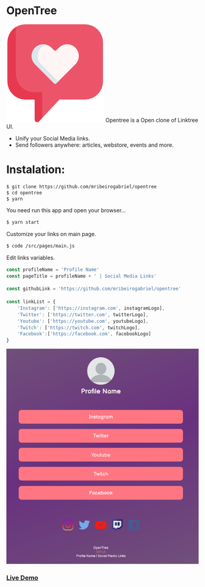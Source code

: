 # OpenTree
[![N|Solid](https://raw.githubusercontent.com/mribeirogabriel/opentree/master/src/assets/images/heart.png)](https://github.com/mribeirogabriel/opentree)
Opentree is a Open clone of Linktree UI.

  - Unify your Social Media links.
  - Send followers anywhere: articles, webstore, events and more.

# Instalation:
```
$ git clone https://github.com/mribeirogabriel/opentree
$ cd opentree
$ yarn
```
You need run this app and open your browser...

```sh
$ yarn start
```
Customize your links on main page.
```sh
$ code /src/pages/main.js
```
Edit links variables.
```js
const profileName = 'Profile Name'
const pageTitle = profileName + ' | Social Media Links'

const githubLink = 'https://github.com/mribeirogabriel/opentree'

const linkList = {
    'Instagram': ['https://instagram.com', instagramLogo],
    'Twitter': ['https://twitter.com', twitterLogo],
    'Youtube': ['https://youtube.com', youtubeLogo],
    'Twitch': ['https://twitch.com', twitchLogo],
    'Facebook':['https://facebook.com', facebookLogo]
}
```
[![N|Solid](https://raw.githubusercontent.com/mribeirogabriel/opentree/master/src/assets/images/screen.png)](https://github.com/mribeirogabriel/opentree)
### [Live Demo](about.izalu.com)
